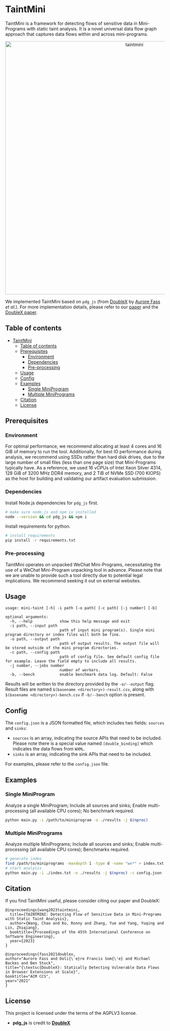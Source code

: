 # TaintMini

TaintMini is a framework for detecting flows of sensitive data in Mini-Programs with static taint analysis. It is a novel universal data flow graph approach that captures data flows within
and across mini-programs.

<p align="center"><img src="figure/taint-mini.svg" alt="taintmini" width="800"></p>

We implemented TaintMini based on `pdg_js` (from [DoubleX](https://github.com/Aurore54F/DoubleX) by [Aurore Fass](https://aurore54f.github.io/) *et al*.). For more implementation details, please refer to our [paper](https://chaowang.dev/publications/icse23.pdf) and the [DoubleX paper](https://swag.cispa.saarland/papers/fass2021doublex.pdf).

## Table of contents

- [TaintMini](#taintmini)
  - [Table of contents](#table-of-contents)
  - [Prerequisites](#prerequisites)
    - [Environment](#environment)
    - [Dependencies](#dependencies)
    - [Pre-processing](#pre-processing)
  - [Usage](#usage)
  - [Config](#config)
  - [Examples](#examples)
    - [Single MiniProgram](#single-miniprogram)
    - [Multiple MiniPrograms](#multiple-miniprograms)
  - [Citation](#citation)
  - [License](#license)

## Prerequisites

### Environment

For optimal performance, we recommend allocating at least 4 cores and 16 GiB of memory to run the tool. 
Additionally, for best IO performance during analysis, we recommend using SSDs rather than hard disk drives, due to the large number of small files (less than one page size) that Mini-Programs typically have.
As a reference, we used 16 vCPUs of Intel Xeon Silver 4314, 128 GiB of 3200 MHz DDR4 memory, and 2 TiB of NVMe SSD (700 KIOPS) as the host for building and validating our artifact evaluation submission.

### Dependencies

Install Node.js dependencies for `pdg_js` first.

```bash
# make sure node.js and npm is installed
node --version && cd pdg_js && npm i
```

Install requirements for python.

```bash
# install requirements
pip install -r requirements.txt
```

### Pre-processing

TaintMini operates on unpacked WeChat Mini-Programs, necessitating the use of a WeChat Mini-Program unpacking tool in advance.
Please note that we are unable to provide such a tool directly due to potential legal implications.
We recommend seeking it out on external websites.

## Usage

```
usage: mini-taint [-h] -i path [-o path] [-c path] [-j number] [-b]

optional arguments:
  -h, --help            show this help message and exit
  -i path, --input path
                        path of input mini program(s). Single mini program directory or index files will both be fine.
  -o path, --output path
                        path of output results. The output file will be stored outside of the mini program directories.
  -c path, --config path
                        path of config file. See default config file for example. Leave the field empty to include all results.
  -j number, --jobs number
                        number of workers.
  -b, --bench           enable benchmark data log. Default: False
```

Results will be written to the directory provided by the `-o/--output` flag.
Result files are named `$(basename <directory>)-result.csv`,
along with `$(basename <directory>)-bench.csv` if `-b/--bench` option is present.

## Config

The `config.json` is a JSON formatted file, which includes two fields: `sources` and `sinks`:

- `sources` is an array, indicating the source APIs that need to be included. Please note there is a special value named `[double_binding]` which indicates the data flows from `WXML`.
- `sinks` is an array, indicating the sink APIs that need to be included.

For examples, please refer to the `config.json` file.

## Examples

### Single MiniProgram

Analyze a single MiniProgram; Include all sources and sinks; Enable multi-processing (all available CPU cores); No benchmark required.

```bash
python main.py -i /path/to/miniprogram -o ./results -j $(nproc)
```

### Multiple MiniPrograms

Analyze multiple MiniPrograms; Include all sources and sinks; Enable multi-processing (all available CPU cores); Benchmarks required.

```bash
# generate index
find /path/to/miniprograms -maxdepth 1 -type d -name "wx*" > index.txt
# start analysis
python main.py -i ./index.txt -o ./results -j $(nproc) -c config.json
```

## Citation

If you find TaintMini useful, please consider citing our paper and DoubleX:

```plaintext
@inproceedings{wang2023taintmini,
  title={TAINTMINI: Detecting Flow of Sensitive Data in Mini-Programs with Static Taint Analysis},
  author={Wang, Chao and Ko, Ronny and Zhang, Yue and Yang, Yuqing and Lin, Zhiqiang},
  booktitle={Proceedings of the 45th International Conference on Software Engineering},
  year={2023}
}

@inproceedings{fass2021doublex,
author="Aurore Fass and Doli{\`e}re Francis Som{\'e} and Michael Backes and Ben Stock",
title="{\textsc{DoubleX}: Statically Detecting Vulnerable Data Flows in Browser Extensions at Scale}",
booktitle="ACM CCS",
year="2021"
}
```

## License

This project is licensed under the terms of the AGPLV3 license.

* **pdg_js** is credit to [**DoubleX**](https://github.com/Aurore54F/DoubleX/)


